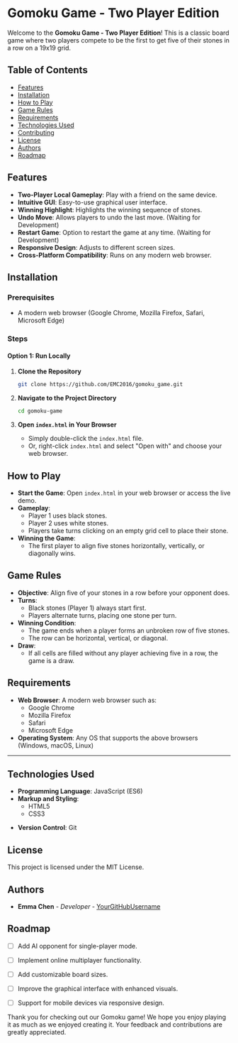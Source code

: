 # Gomoku Game - Two Player Edition

Welcome to the **Gomoku Game - Two Player Edition**! This is a classic board game where two players compete to be the first to get five of their stones in a row on a 19x19 grid. 



## Table of Contents

- [Features](#features)
- [Installation](#installation)
- [How to Play](#how-to-play)
- [Game Rules](#game-rules)
- [Requirements](#requirements)
- [Technologies Used](#technologies-used)
- [Contributing](#contributing)
- [License](#license)
- [Authors](#authors)
- [Roadmap](#roadmap)



## Features

- **Two-Player Local Gameplay**: Play with a friend on the same device.
- **Intuitive GUI**: Easy-to-use graphical user interface.
- **Winning Highlight**: Highlights the winning sequence of stones.
- **Undo Move**: Allows players to undo the last move. (Waiting for Development)
- **Restart Game**: Option to restart the game at any time. (Waiting for Development)
- **Responsive Design**: Adjusts to different screen sizes. 
- **Cross-Platform Compatibility**: Runs on any modern web browser.


<!--
## Demo

*Note: Insert link to a live demo or a video if available.*
-->


## Installation

### Prerequisites

- A modern web browser (Google Chrome, Mozilla Firefox, Safari, Microsoft Edge)
<!--- - (Optional) Node.js and npm installed for running a local server or building from source -->

### Steps

#### Option 1: Run Locally

1. **Clone the Repository**

   ```bash
   git clone https://github.com/EMC2016/gomoku_game.git
   ```

2. **Navigate to the Project Directory**

   ```bash
   cd gomoku-game
   ```

3. **Open `index.html` in Your Browser**

   - Simply double-click the `index.html` file.
   - Or, right-click `index.html` and select "Open with" and choose your web browser.
<!--
4. **(Optional) Run a Local Server**

   Running a local server can help avoid any issues with loading local files.

   - **Using Node.js**

     ```bash
     npm install -g http-server
     http-server
     ```

     Then open your browser and navigate to `http://localhost:8080`.

   - **Using Python (if installed)**

     ```bash
     # For Python 3.x
     python -m http.server 8080
     ```

     Then open your browser and navigate to `http://localhost:8080`.
-->


## How to Play

- **Start the Game**: Open `index.html` in your web browser or access the live demo.
- **Gameplay**:
  - Player 1 uses black stones.
  - Player 2 uses white stones.
  - Players take turns clicking on an empty grid cell to place their stone.
- **Winning the Game**:
  - The first player to align five stones horizontally, vertically, or diagonally wins.
<!--
- **Undo Move**: Click the 'Undo' button to revert the last move.
- **Restart Game**: Click the 'Restart' button to start a new game.
-->


## Game Rules

- **Objective**: Align five of your stones in a row before your opponent does.
- **Turns**:
  - Black stones (Player 1) always start first.
  - Players alternate turns, placing one stone per turn.
- **Winning Condition**:
  - The game ends when a player forms an unbroken row of five stones.
  - The row can be horizontal, vertical, or diagonal.
- **Draw**:
  - If all cells are filled without any player achieving five in a row, the game is a draw.

<!--
## Screenshots

*Include screenshots to showcase the game interface.*

![Game Start Screen](images/game_start.png)
*Figure 1: Game start screen.*

![Gameplay Screenshot](images/gameplay.png)
*Figure 2: Mid-game gameplay.*

![Winning Screen](images/winning_screen.png)
*Figure 3: Winning sequence highlighted.*

---
-->

## Requirements

- **Web Browser**: A modern web browser such as:
  - Google Chrome
  - Mozilla Firefox
  - Safari
  - Microsoft Edge
- **Operating System**: Any OS that supports the above browsers (Windows, macOS, Linux)

---

## Technologies Used

- **Programming Language**: JavaScript (ES6)
- **Markup and Styling**:
  - HTML5
  - CSS3
<!--
- **Frameworks/Libraries**:
  - *(If any, e.g., React.js, Vue.js, or jQuery)*
-->
- **Version Control**: Git


## License

This project is licensed under the MIT License.


## Authors

- **Emma Chen** - *Developer* - [YourGitHubUsername](https://github.com/EMC2016)



## Roadmap

- [ ] Add AI opponent for single-player mode.
- [ ] Implement online multiplayer functionality.
- [ ] Add customizable board sizes.
- [ ] Improve the graphical interface with enhanced visuals.
- [ ] Support for mobile devices via responsive design.



Thank you for checking out our Gomoku game! We hope you enjoy playing it as much as we enjoyed creating it. Your feedback and contributions are greatly appreciated.

